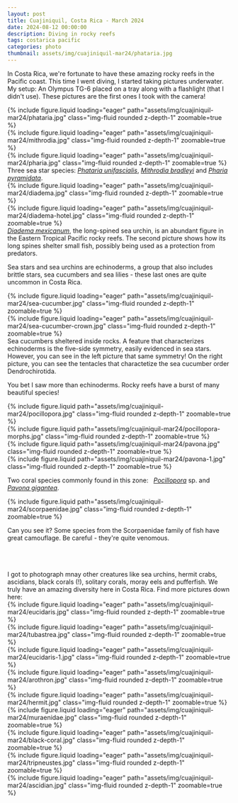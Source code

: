 ```yaml
---
layout: post
title: Cuajiniquil, Costa Rica - March 2024
date: 2024-08-12 00:00:00
description: Diving in rocky reefs 
tags: costarica pacific
categories: photo
thumbnail: assets/img/cuajiniquil-mar24/phataria.jpg
---
```


In Costa Rica, we're fortunate to have these amazing rocky reefs in the Pacific coast. This time I went diving, I started taking pictures underwater. My setup: An Olympus TG-6 placed on a tray along with a flashlight (that I didn't use). These pictures are the first ones I took with the camera!

<div class="row mt-3">
    <div class="col-sm mt-3 mt-md-0">
        {% include figure.liquid loading="eager" path="assets/img/cuajiniquil-mar24/phataria.jpg" class="img-fluid rounded z-depth-1" zoomable=true %}
    </div>
    <div class="col-sm mt-3 mt-md-0">
        {% include figure.liquid loading="eager" path="assets/img/cuajiniquil-mar24/mithrodia.jpg" class="img-fluid rounded z-depth-1" zoomable=true %}
    </div>
    <div class="col-sm mt-3 mt-md-0">
        {% include figure.liquid loading="eager" path="assets/img/cuajiniquil-mar24/pharia.jpg" class="img-fluid rounded z-depth-1" zoomable=true %}
    </div>
</div>
<div class="caption">
  Three sea star species: 
  <a href="https://marinespecies.org/aphia.php?p=taxdetails&id=292797"><i>Phataria unifascialis</i></a>, 
  <a href="https://marinespecies.org/aphia.php?p=taxdetails&id=370915"><i>Mithrodia bradleyi</i></a> 
  and 
  <a href= "https://marinespecies.org/aphia.php?p=taxdetails&id=292795"><i>Pharia pyramidata</i></a>.
</div>

<div class="row mt-3">
    <div class="col-sm mt-3 mt-md-0">
        {% include figure.liquid loading="eager" path="assets/img/cuajiniquil-mar24/diadema.jpg" class="img-fluid rounded z-depth-1" zoomable=true %}
    </div>
    <div class="col-sm mt-3 mt-md-0">
        {% include figure.liquid loading="eager" path="assets/img/cuajiniquil-mar24/diadema-hotel.jpg" class="img-fluid rounded z-depth-1" zoomable=true %}
    </div>
<div class="caption">
    <a href="https://marinespecies.org/aphia.php?p=taxdetails&id=513223"><i>Diadema mexicanum</i></a>, the long-spined sea urchin, is an abundant figure in the Eastern Tropical Pacific rocky reefs. The second picture shows how its long spines shelter small fish, possibly being used as a protection from predators. 
</div>

Sea stars and sea urchins are echinoderms, a group that also includes brittle stars, sea cucumbers and sea lilies - these last ones are quite uncommon in Costa Rica.  

<div class="row mt-3">
    <div class="col-sm mt-3 mt-md-0">
        {% include figure.liquid loading="eager" path="assets/img/cuajiniquil-mar24/sea-cucumber.jpg" class="img-fluid rounded z-depth-1" zoomable=true %}
    </div>
    <div class="col-sm mt-3 mt-md-0">
        {% include figure.liquid loading="eager" path="assets/img/cuajiniquil-mar24/sea-cucumber-crown.jpg" class="img-fluid rounded z-depth-1" zoomable=true %}
    </div>
<div class="caption">
    Sea cucumbers sheltered inside rocks. A feature that characterizes echinoderms is the five-side symmetry, easily evidenced in sea stars. However, you can see in the left picture that same symmetry! On the right picture, you can see the tentacles that charactetize the sea cucumber order Dendrochirotida. 
</div>

You bet I saw more than echinoderms. Rocky reefs have a burst of many beautiful species!

<div class="row mt-3">
    <div class="col-sm mt-3 mt-md-0">
        {% include figure.liquid path="assets/img/cuajiniquil-mar24/pocillopora.jpg" class="img-fluid rounded z-depth-1" zoomable=true %}
    </div>
    <div class="col-sm mt-3 mt-md-0">
        {% include figure.liquid path="assets/img/cuajiniquil-mar24/pocillopora-morphs.jpg" class="img-fluid rounded z-depth-1" zoomable=true %}
    </div> 
</div>
<div class="row mt-3">
    <div class="col-sm mt-3 mt-md-0">
        {% include figure.liquid path="assets/img/cuajiniquil-mar24/pavona.jpg" class="img-fluid rounded z-depth-1" zoomable=true %}
    </div>
    <div class="col-sm mt-3 mt-md-0">
        {% include figure.liquid path="assets/img/cuajiniquil-mar24/pavona-1.jpg" class="img-fluid rounded z-depth-1" zoomable=true %}
    </div>
</div>

Two coral species commonly found in this zone: 
&nbsp;
<a href="https://marinespecies.org/aphia.php?p=taxdetails&id=206938"><i>Pocillopora</i></a>&nbsp;sp. 
and&nbsp;
<a href="https://marinespecies.org/aphia.php?p=taxdetails&id=289201"><i>Pavona gigantea</i></a>.

<div class="row mt-3">
    <div class="col-sm mt-3 mt-md-0">
        {% include figure.liquid path="assets/img/cuajiniquil-mar24/scorpaenidae.jpg" class="img-fluid rounded z-depth-1" zoomable=true %}
    </div>
</div>

Can you see it? Some species from the Scorpaenidae family of fish have great camouflage. Be careful - they're quite venomous.

<br>
<br>
<br>
I got to photograph mnay other creatures like sea urchins, hermit crabs, ascidians, black corals (!), solitary corals, moray eels and pufferfish. We truly have an amazing diversity here in Costa Rica. Find more pictures down here:

<div class="row mt-3">
    <div class="col-sm mt-3 mt-md-0">
        {% include figure.liquid loading="eager" path="assets/img/cuajiniquil-mar24/eucidaris.jpg" class="img-fluid rounded z-depth-1" zoomable=true %}
    </div>
    <div class="col-sm mt-3 mt-md-0">
        {% include figure.liquid loading="eager" path="assets/img/cuajiniquil-mar24/tubastrea.jpg" class="img-fluid rounded z-depth-1" zoomable=true %}
    </div>
    <div class="col-sm mt-3 mt-md-0">
        {% include figure.liquid loading="eager" path="assets/img/cuajiniquil-mar24/eucidaris-1.jpg" class="img-fluid rounded z-depth-1" zoomable=true %}
    </div>
</div>

<div class="row mt-3">
    <div class="col-sm mt-3 mt-md-0">
        {% include figure.liquid loading="eager" path="assets/img/cuajiniquil-mar24/arothron.jpg" class="img-fluid rounded z-depth-1" zoomable=true %}
    </div>
    <div class="col-sm mt-3 mt-md-0">
        {% include figure.liquid loading="eager" path="assets/img/cuajiniquil-mar24/hermit.jpg" class="img-fluid rounded z-depth-1" zoomable=true %}
    </div>
    <div class="col-sm mt-3 mt-md-0">
        {% include figure.liquid loading="eager" path="assets/img/cuajiniquil-mar24/muraenidae.jpg" class="img-fluid rounded z-depth-1" zoomable=true %}
    </div>
</div>

<div class="row mt-3">
    <div class="col-sm mt-3 mt-md-0">
        {% include figure.liquid loading="eager" path="assets/img/cuajiniquil-mar24/black-coral.jpg" class="img-fluid rounded z-depth-1" zoomable=true %}
    </div>
    <div class="col-sm mt-3 mt-md-0">
        {% include figure.liquid loading="eager" path="assets/img/cuajiniquil-mar24/tripneustes.jpg" class="img-fluid rounded z-depth-1" zoomable=true %}
    </div>
    <div class="col-sm mt-3 mt-md-0">
        {% include figure.liquid loading="eager" path="assets/img/cuajiniquil-mar24/ascidian.jpg" class="img-fluid rounded z-depth-1" zoomable=true %}
    </div>
</div>